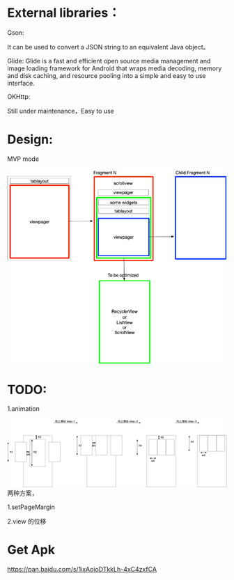 External libraries：
=====

Gson: 

It can be used to convert a JSON string to an equivalent Java object。

Glide: Glide is a fast and efficient open source media management and
image loading framework for Android that wraps media decoding, memory
and disk caching, and resource pooling into a simple and easy to use
interface.

OKHttp: 

Still under maintenance，Easy to use

Design:
===== 
MVP mode


![](movies.png)


TODO:
===== 
1.animation

![](movies-banner-anim.png)
两种方案， 

1.setPageMargin 

2.view 的位移


Get Apk
=====
https://pan.baidu.com/s/1ixAoioDTkkLh-4xC4zxfCA
